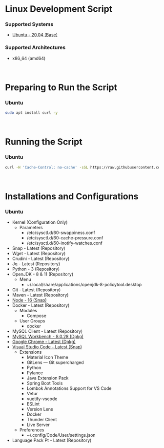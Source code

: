 # Linux Development Script

### Supported Systems
- [Ubuntu - 20.04 (Base)](https://ubuntu.com/download)

### Supported Architectures
- x86_64 (amd64)

<br/>

# Preparing to Run the Script

### Ubuntu
```bash
sudo apt install curl -y
```

<br/>

# Running the Script

### Ubuntu
```bash
curl -H 'Cache-Control: no-cache' -sSL https://raw.githubusercontent.com/daniloancilotto/linux-development-script/master/ubuntu.sh | bash
```

<br/>

# Installations and Configurations

### Ubuntu
- Kernel (Configuration Only)
  - Parameters
    - /etc/sysctl.d/60-swappiness.conf
    - /etc/sysctl.d/60-cache-pressure.conf
    - /etc/sysctl.d/60-inotify-watches.conf
- Snap - Latest (Repository)
- Wget - Latest (Repository)
- Crudini - Latest (Repository)
- Jq - Latest (Repository)
- Python - 3 (Repository)
- OpenJDK - 8 & 11 (Repository)
  - Menu
    - ~/.local/share/applications/openjdk-8-policytool.desktop
- Git - Latest (Repository)
- Maven - Latest (Repository)
- [Node - 16 (Snap)](https://snapcraft.io/node)
- Docker - Latest (Repository)
  - Modules
    - Compose
  - User Groups
    - docker
- MySQL Client - Latest (Repository)
- [MySQL Workbench - 8.0.28 (Dpkg)](https://dev.mysql.com/downloads/workbench/)
- [Google Chrome - Latest (Dpkg)](https://www.google.com/chrome/)
- [Visual Studio Code - Latest (Snap)](https://snapcraft.io/code)
  - Extensions
    - Material Icon Theme
    - GitLens — Git supercharged
    - Python
    - Pylance
    - Java Extension Pack
    - Spring Boot Tools
    - Lombok Annotations Support for VS Code
    - Vetur
    - vuetify-vscode
    - ESLint
    - Version Lens
    - Docker
    - Thunder Client
    - Live Server
  - Preferences
    - ~/.config/Code/User/settings.json
- Language Pack Pt - Latest (Repository)